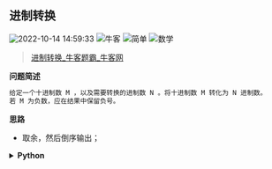 ## 进制转换
<!--START_SECTION:badge-->

![2022-10-14 14:59:33](https://img.shields.io/static/v1?label=last%20modify&message=2022-10-14%2014%3A59%3A33&color=yellowgreen&style=flat-square)
![牛客](https://img.shields.io/static/v1?label=source&message=%E7%89%9B%E5%AE%A2&color=green&style=flat-square)
![简单](https://img.shields.io/static/v1?label=level&message=%E7%AE%80%E5%8D%95&color=yellow&style=flat-square)
![数学](https://img.shields.io/static/v1?label=tags&message=%E6%95%B0%E5%AD%A6&color=orange&style=flat-square)

<!--END_SECTION:badge-->
<!--info
tags: [数学]
source: 牛客
level: 简单
number: '0112'
name: 进制转换
companies: []
-->

> [进制转换_牛客题霸_牛客网](https://www.nowcoder.com/practice/2cc32b88fff94d7e8fd458b8c7b25ec1)

<summary><b>问题简述</b></summary>

```txt
给定一个十进制数 M ，以及需要转换的进制数 N 。将十进制数 M 转化为 N 进制数。
若 M 为负数，应在结果中保留负号。
```

<!-- 
<details><summary><b>详细描述</b></summary>

```txt
```

</details>
-->

<!-- <div align="center"><img src="../../../_assets/xxx.png" height="300" /></div> -->

<summary><b>思路</b></summary>

- 取余，然后倒序输出；

<details><summary><b>Python</b></summary>

```python
class Solution:
    def solve(self , M: int, N: int) -> str:
        # book = {10:'A', 11:'B', 12:'C', 13:'D', 14:'E', 15:'F'}
        book = '0123456789ABCDEF'
        
        ret = []
        sign = '-' if M < 0 else ''
        rest = abs(M)
        while rest:
            r = rest % N
            # ret.append(str(book.get(r, r)))
            ret.append(book[r])
            rest //= N
        
        return sign + ''.join(ret[::-1])
```

</details>

